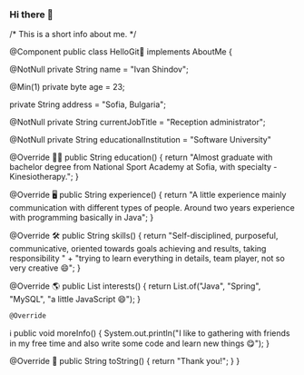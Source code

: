  ### Hi there 👋
   /*  This is a short info about me. */

@Component
public class HelloGit👋  implements AboutMe {

   @NotNull
   private String name = "Ivan Shindov";
   
   @Min(1)
   private byte age = 23;
   
   private String address = "Sofia, Bulgaria";
   
   @NotNull
   private String currentJobTitle = "Reception administrator";
   
   @NotNull
   private String educationalInstitution = "Software University"
  
   @Override
👨‍🎓 public String education() {
    return "Almost graduate with bachelor degree from National Sport Academy at Sofia, with specialty - Kinesiotherapy.";
   }
   
   @Override
🖥 public String experience() {
    return "A little experience mainly communication with different types of people. Around two years experience with programming basically in Java";
   }
   
   @Override
🛠 public String skills() {
    return "Self-disciplined, purposeful, communicative, oriented towards goals achieving and results, taking responsibility "
            + "trying to learn everything in details, team player, not so very creative :smile:";
   }
   
   @Override
🌎 public List<String> interests() {
    return List.of("Java", "Spring", "MySQL", "a little JavaScript :smile:");
   }

    @Override
  ℹ️ public void moreInfo() {
     System.out.println("I like to gathering with friends in my free time and also write some code and learn new things :yum:");
    }


   @Override
🏡 public String toString() {
    return "Thank you!";
   }
}
